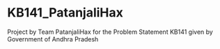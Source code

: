 # KB141_PatanjaliHax
Project by Team PatanjaliHax for the Problem Statement KB141 given by Government of Andhra Pradesh
